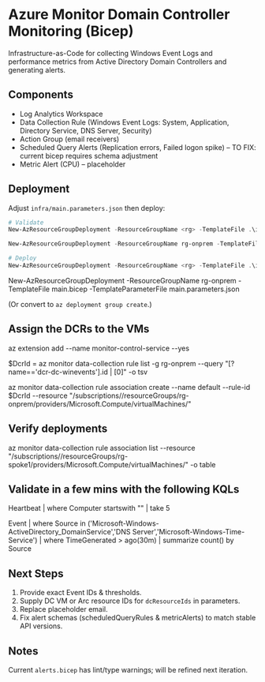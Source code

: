 # Azure Monitor Domain Controller Monitoring (Bicep)

Infrastructure-as-Code for collecting Windows Event Logs and performance metrics from Active Directory Domain Controllers and generating alerts.

## Components
- Log Analytics Workspace
- Data Collection Rule (Windows Event Logs: System, Application, Directory Service, DNS Server, Security)
- Action Group (email receivers)
- Scheduled Query Alerts (Replication errors, Failed logon spike) – TO FIX: current bicep requires schema adjustment
- Metric Alert (CPU) – placeholder

## Deployment
Adjust `infra/main.parameters.json` then deploy:

```powershell
# Validate
New-AzResourceGroupDeployment -ResourceGroupName <rg> -TemplateFile .\infra\main.bicep -TemplateParameterFile .\infra\main.parameters.json -WhatIf

New-AzResourceGroupDeployment -ResourceGroupName rg-onprem -TemplateFile main.bicep -TemplateParameterFile main.parameters.json -WhatIf

# Deploy
New-AzResourceGroupDeployment -ResourceGroupName <rg> -TemplateFile .\infra\main.bicep -TemplateParameterFile .\infra\main.parameters.json
```

New-AzResourceGroupDeployment -ResourceGroupName rg-onprem -TemplateFile main.bicep -TemplateParameterFile main.parameters.json

(Or convert to `az deployment group create`.)

## Assign the DCRs to the VMs
az extension add --name monitor-control-service --yes

$DcrId = az monitor data-collection rule list -g rg-onprem --query "[?name=='dcr-dc-winevents'].id | [0]" -o tsv


az monitor data-collection rule association create --name default --rule-id $DcrId --resource "/subscriptions/<subId>/resourceGroups/rg-onprem/providers/Microsoft.Compute/virtualMachines/<vm-name>"


## Verify deployments
az monitor data-collection rule association list --resource "/subscriptions/<subId>/resourceGroups/rg-spoke1/providers/Microsoft.Compute/virtualMachines/<vm-name>" -o table


## Validate in a few mins with the following KQLs
Heartbeat
| where Computer startswith "<YourDCName>"
| take 5


Event
| where Source in ('Microsoft-Windows-ActiveDirectory_DomainService','DNS Server','Microsoft-Windows-Time-Service')
| where TimeGenerated > ago(30m)
| summarize count() by Source

## Next Steps
1. Provide exact Event IDs & thresholds.
2. Supply DC VM or Arc resource IDs for `dcResourceIds` in parameters.
3. Replace placeholder email.
4. Fix alert schemas (scheduledQueryRules & metricAlerts) to match stable API versions.

## Notes
Current `alerts.bicep` has lint/type warnings; will be refined next iteration.
